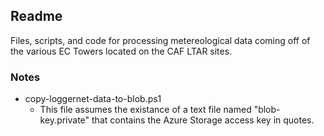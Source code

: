 ## Readme
Files, scripts, and code for processing metereological data coming off of the various EC Towers located on the CAF LTAR sites.

### Notes
* copy-loggernet-data-to-blob.ps1
    * This file assumes the existance of a text file named "blob-key.private" that contains the Azure Storage access key in quotes.